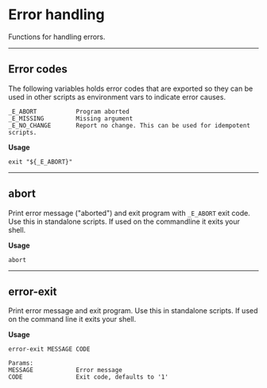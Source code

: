 # Error handling

Functions for handling errors.

---

## Error codes

The following variables holds error codes that are exported so they can be used in other scripts as environment vars to indicate error causes.

```
_E_ABORT           Program aborted
_E_MISSING         Missing argument
_E_NO_CHANGE       Report no change. This can be used for idempotent scripts.
```

**Usage**

```
exit "${_E_ABORT}"
```

---

## abort

Print error message ("aborted") and exit program with `_E_ABORT` exit code.
Use this in standalone scripts. If used on the commandline it exits your shell.

**Usage**

```
abort
```

---

## error-exit

Print error message and exit program. Use this in standalone scripts.
If used on the command line it exits your shell.

**Usage**

```
error-exit MESSAGE CODE

Params:
MESSAGE            Error message
CODE               Exit code, defaults to '1'
```

